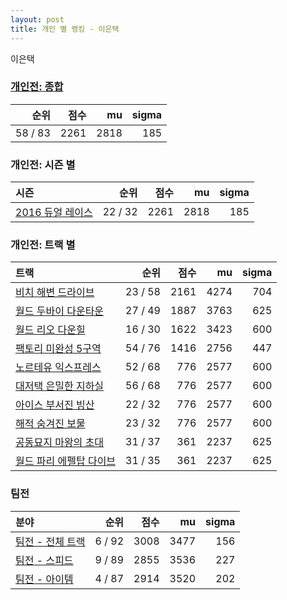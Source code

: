 ```yaml
---
layout: post
title: 개인 별 랭킹 - 이은택
---
```


이은택

### [개인전: 종합](../singles-full)

| 순위 | 점수 | mu | sigma |
|---:|---:|---:|---:|
| 58 / 83 | 2261 | 2818 | 185 |

### 개인전: 시즌 별

| 시즌 | 순위 | 점수 | mu | sigma |
|:---|---:|---:|---:|---:|
| [2016 듀얼 레이스](../s2016_1) | 22 / 32 | 2261 | 2818 | 185 |

### 개인전: 트랙 별

| 트랙 | 순위 | 점수 | mu | sigma |
|:---|---:|---:|---:|---:|
| [비치 해변 드라이브](../haebyun) | 23 / 58 | 2161 | 4274 | 704 |
| [월드 두바이 다운타운](../dubai) | 27 / 49 | 1887 | 3763 | 625 |
| [월드 리오 다운힐](../rio) | 16 / 30 | 1622 | 3423 | 600 |
| [팩토리 미완성 5구역](../district5) | 54 / 76 | 1416 | 2756 | 447 |
| [노르테유 익스프레스](../noex) | 52 / 68 | 776 | 2577 | 600 |
| [대저택 은밀한 지하실](../jeotaek) | 56 / 68 | 776 | 2577 | 600 |
| [아이스 부서진 빙산](../boobing) | 22 / 32 | 776 | 2577 | 600 |
| [해적 숨겨진 보물](../haesumbo) | 23 / 32 | 776 | 2577 | 600 |
| [공동묘지 마왕의 초대](../mawang) | 31 / 37 | 361 | 2237 | 625 |
| [월드 파리 에펠탑 다이브](../eifel) | 31 / 35 | 361 | 2237 | 625 |

### 팀전

| 분야 | 순위 | 점수 | mu | sigma |
|:---|---:|---:|---:|---:|
| [팀전 - 전체 트랙](../team-full) | 6 / 92 | 3008 | 3477 | 156 |
| [팀전 - 스피드](../team-speed) | 9 / 89 | 2855 | 3536 | 227 |
| [팀전 - 아이템](../team-item) | 4 / 87 | 2914 | 3520 | 202 |
